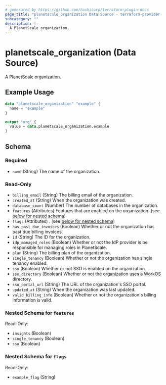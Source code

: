 ```yaml
---
# generated by https://github.com/hashicorp/terraform-plugin-docs
page_title: "planetscale_organization Data Source - terraform-provider-planetscale"
subcategory: ""
description: |-
  A PlanetScale organization.
---
```


# planetscale_organization (Data Source)

A PlanetScale organization.

## Example Usage

```terraform
data "planetscale_organization" "example" {
  name = "example"
}

output "org" {
  value = data.planetscale_organization.example
}
```

<!-- schema generated by tfplugindocs -->
## Schema

### Required

- `name` (String) The name of the organization.

### Read-Only

- `billing_email` (String) The billing email of the organization.
- `created_at` (String) When the organization was created.
- `database_count` (Number) The number of databases in the organization.
- `features` (Attributes) Features that are enabled on the organization. (see [below for nested schema](#nestedatt--features))
- `flags` (Attributes) . (see [below for nested schema](#nestedatt--flags))
- `has_past_due_invoices` (Boolean) Whether or not the organization has past due billing invoices.
- `id` (String) The ID for the organization.
- `idp_managed_roles` (Boolean) Whether or not the IdP provider is be responsible for managing roles in PlanetScale.
- `plan` (String) The billing plan of the organization.
- `single_tenancy` (Boolean) Whether or not the organization has single tenancy enabled.
- `sso` (Boolean) Whether or not SSO is enabled on the organization.
- `sso_directory` (Boolean) Whether or not the organization uses a WorkOS directory.
- `sso_portal_url` (String) The URL of the organization's SSO portal.
- `updated_at` (String) When the organization was last updated.
- `valid_billing_info` (Boolean) Whether or not the organization's billing information is valid.

<a id="nestedatt--features"></a>
### Nested Schema for `features`

Read-Only:

- `insights` (Boolean)
- `single_tenancy` (Boolean)
- `sso` (Boolean)


<a id="nestedatt--flags"></a>
### Nested Schema for `flags`

Read-Only:

- `example_flag` (String)
